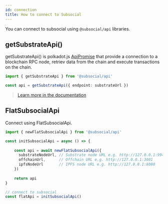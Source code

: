 ```yaml
---
id: connection
title: How to connect to Subsocial 
---
```


You can connect to subsocial using `@subsocial/api` libraries.

## getSubstrateApi()

getSubstrateApi() is polkadot.js [ApiPromise](https://polkadot.js.org/docs/api/start/create) that provide a connection to a blockchain RPC node, retriev data from the chain and execute transactions on the chain.

```typescript
import { getSubstrateApi } from '@subsocial/api'

const api = getSubstrateApi({ endpoint: substrateUrl })
```

>[Learn more in the documentation](https://polkadot.js.org/docs/api)

## FlatSubsocialApi

Connect using FlatSubsocialApi.

```typescript
import { newFlatSubsocialApi } from '@subsocial/api'

const initSubsocialApi = async () => {
  
    const api = await newFlatSubsocialApi({
      substrateNodeUrl, // Substrate node URL e.g. http://127.0.0.1:9944
      offchainUrl,      // Offchain URL e.g. http://127.0.0.1:3001
      ipfsNodeUrl       // IPFS node URL e.g. http://127.0.0.1:8080
    })
  
    return api
}

// connect to subsocial  
const flatApi = initSubsocialApi()

```
